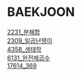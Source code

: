 # BAEKJOON
<a href="https://www.acmicpc.net/problem/2231" target="_blank">2231_분해합</a>  
<a href="https://www.acmicpc.net/problem/2309" target="_blank">2309_일곱난쟁이</a>  
<a href="https://www.acmicpc.net/problem/4358" target="_blank">4358_생태학</a>  
<a href="https://www.acmicpc.net/problem/6131" target="_blank">6131_완전제곱수</a>  
<a href="https://www.acmicpc.net/problem/17614" target="_blank">17614_369</a>
